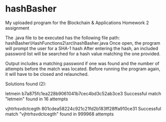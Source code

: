 # hashBasher
My uploaded program for the Blockchain &amp; Applications Homework 2 assignment

The .java file to be executed has the following file path: hashBasher\HashFunctions2\src\hashBasher.java
Once open, the program will prompt the user for a SHA-1 hash 
After entering the hash, an included password list will be searched for a hash value matching the one provided.

Output includes a matching password if one was found and the number of attempts before the match was located.
Before running the program again, it will have to be closed and relaunched.


Solutions found (2):

letmein	b7a875fc1ea228b9061041b7cec4bd3c52ab3ce3
Successful match "letmein" found in 16 attempts

vjhtrhsvdctcegth	801cdea58224c921c21fd2b183ff28ffa910ce31
Successful match "vjhtrhsvdctcegth" found in 999968 attempts
